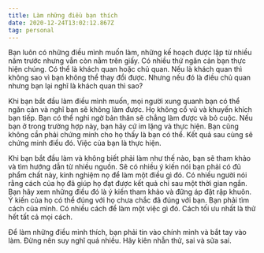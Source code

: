 ```yaml
---
title: Làm những điều bạn thích
date: 2020-12-24T13:02:12.867Z
tag: personal
---
```

Bạn luôn có những điều mình muốn làm, những kế hoạch được lập từ nhiều năm trước nhưng vẫn còn nằm trên giấy. Có nhiều thứ ngăn cản bạn thực hiện chúng. Có thể là khách quan hoặc chủ quan. Nếu là khách quan thì không sao vì bạn không thể thay đổi được. Nhưng nếu đó là điều chủ quan nhưng bạn lại nghĩ là khách quan thì sao?

Khi bạn bắt đầu làm điều mình muốn, mọi người xung quanh bạn có thể ngăn cản và nghĩ bạn sẽ không làm được. Họ không cổ vũ và khuyến khích bạn tiếp. Bạn có thể nghi ngờ bản thân sẽ chẳng làm được và bỏ cuộc. Nếu bạn ở trong trường hợp này, bạn hãy cứ im lặng và thực hiện. Bạn cũng không cần phải chứng minh cho họ thấy là bạn có thể. Kết quả sau cùng sẽ chứng minh điều đó. Việc của bạn là thực hiện.

Khi bạn bắt đầu làm và không biết phải làm như thế nào, bạn sẽ tham khảo và tìm hướng dẫn từ nhiều nguồn. Sẽ có nhiều ý kiến nói bạn phải có đủ phẩm chất này, kinh nghiệm nọ để làm một điều gì đó. Có nhiều người nói rằng cách của họ đã giúp họ đạt được kết quả chỉ sau một thời gian ngắn. Bạn hãy xem những điều đó là ý kiến tham khảo và đững áp đặt rập khuôn. Ý kiến của họ có thể đúng với họ chưa chắc đã đúng với bạn. Bạn phải tìm cách của mình. Có nhiều cách để làm một việc gì đó. Cách tối ưu nhất là thử hết tất cả mọi cách.

Để làm những điều mình thích, bạn phải tin vào chính mình và bắt tay vào làm. Đừng nên suy nghĩ quá nhiều. Hãy kiên nhẫn thử, sai và sửa sai.